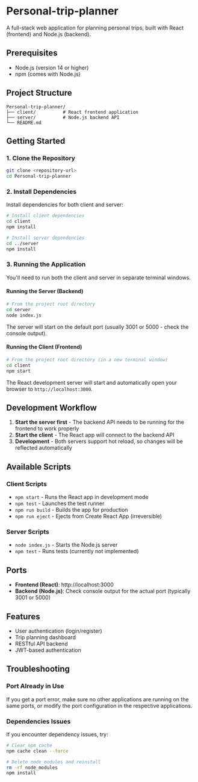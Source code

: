 # Personal-trip-planner

A full-stack web application for planning personal trips, built with React (frontend) and Node.js (backend).

## Prerequisites

- Node.js (version 14 or higher)
- npm (comes with Node.js)

## Project Structure

```
Personal-trip-planner/
├── client/          # React frontend application
├── server/          # Node.js backend API
└── README.md
```

## Getting Started

### 1. Clone the Repository

```bash
git clone <repository-url>
cd Personal-trip-planner
```

### 2. Install Dependencies

Install dependencies for both client and server:

```bash
# Install client dependencies
cd client
npm install

# Install server dependencies
cd ../server
npm install
```

### 3. Running the Application

You'll need to run both the client and server in separate terminal windows.

#### Running the Server (Backend)

```bash
# From the project root directory
cd server
node index.js
```

The server will start on the default port (usually 3001 or 5000 - check the console output).

#### Running the Client (Frontend)

```bash
# From the project root directory (in a new terminal window)
cd client
npm start
```

The React development server will start and automatically open your browser to `http://localhost:3000`.

## Development Workflow

1. **Start the server first** - The backend API needs to be running for the frontend to work properly
2. **Start the client** - The React app will connect to the backend API
3. **Development** - Both servers support hot reload, so changes will be reflected automatically

## Available Scripts

### Client Scripts

- `npm start` - Runs the React app in development mode
- `npm test` - Launches the test runner
- `npm run build` - Builds the app for production
- `npm run eject` - Ejects from Create React App (irreversible)

### Server Scripts

- `node index.js` - Starts the Node.js server
- `npm test` - Runs tests (currently not implemented)

## Ports

- **Frontend (React)**: http://localhost:3000
- **Backend (Node.js)**: Check console output for the actual port (typically 3001 or 5000)

## Features

- User authentication (login/register)
- Trip planning dashboard
- RESTful API backend
- JWT-based authentication

## Troubleshooting

### Port Already in Use

If you get a port error, make sure no other applications are running on the same ports, or modify the port configuration in the respective applications.

### Dependencies Issues

If you encounter dependency issues, try:

```bash
# Clear npm cache
npm cache clean --force

# Delete node_modules and reinstall
rm -rf node_modules
npm install
```

